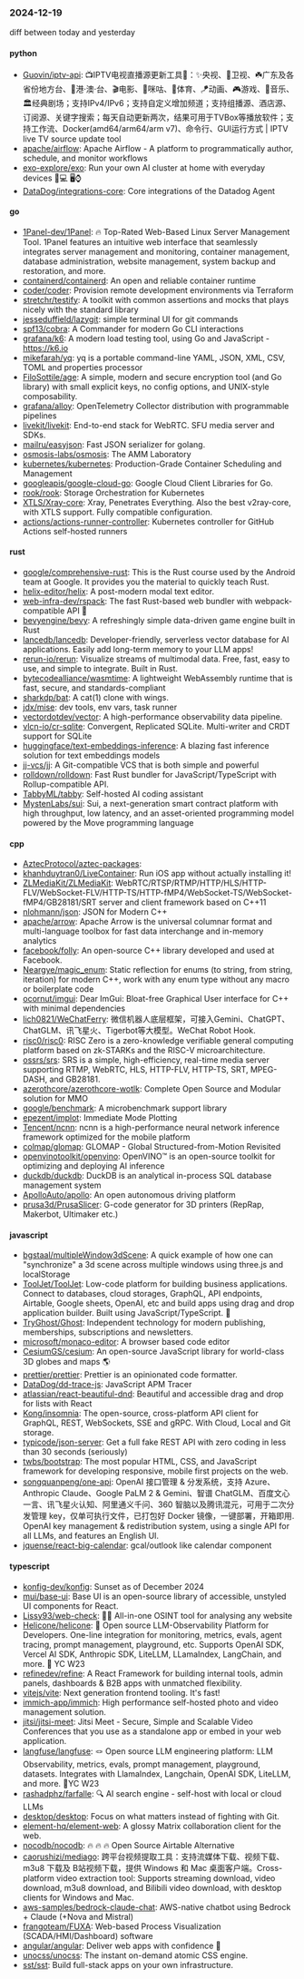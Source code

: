 ### 2024-12-19
diff between today and yesterday

#### python
* [Guovin/iptv-api](https://github.com/Guovin/iptv-api): 📺IPTV电视直播源更新工具🚀：✨央视、📡卫视、☘️广东及各省份地方台、🌊港·澳·台、🎬电影、🎥咪咕、🏀体育、🪁动画、🎮游戏、🎵音乐、🏛经典剧场；支持IPv4/IPv6；支持自定义增加频道；支持组播源、酒店源、订阅源、关键字搜索；每天自动更新两次，结果可用于TVBox等播放软件；支持工作流、Docker(amd64/arm64/arm v7)、命令行、GUI运行方式 | IPTV live TV source update tool
* [apache/airflow](https://github.com/apache/airflow): Apache Airflow - A platform to programmatically author, schedule, and monitor workflows
* [exo-explore/exo](https://github.com/exo-explore/exo): Run your own AI cluster at home with everyday devices 📱💻 🖥️⌚
* [DataDog/integrations-core](https://github.com/DataDog/integrations-core): Core integrations of the Datadog Agent

#### go
* [1Panel-dev/1Panel](https://github.com/1Panel-dev/1Panel): 🔥 Top-Rated Web-Based Linux Server Management Tool. 1Panel features an intuitive web interface that seamlessly integrates server management and monitoring, container management, database administration, website management, system backup and restoration, and more.
* [containerd/containerd](https://github.com/containerd/containerd): An open and reliable container runtime
* [coder/coder](https://github.com/coder/coder): Provision remote development environments via Terraform
* [stretchr/testify](https://github.com/stretchr/testify): A toolkit with common assertions and mocks that plays nicely with the standard library
* [jesseduffield/lazygit](https://github.com/jesseduffield/lazygit): simple terminal UI for git commands
* [spf13/cobra](https://github.com/spf13/cobra): A Commander for modern Go CLI interactions
* [grafana/k6](https://github.com/grafana/k6): A modern load testing tool, using Go and JavaScript - https://k6.io
* [mikefarah/yq](https://github.com/mikefarah/yq): yq is a portable command-line YAML, JSON, XML, CSV, TOML and properties processor
* [FiloSottile/age](https://github.com/FiloSottile/age): A simple, modern and secure encryption tool (and Go library) with small explicit keys, no config options, and UNIX-style composability.
* [grafana/alloy](https://github.com/grafana/alloy): OpenTelemetry Collector distribution with programmable pipelines
* [livekit/livekit](https://github.com/livekit/livekit): End-to-end stack for WebRTC. SFU media server and SDKs.
* [mailru/easyjson](https://github.com/mailru/easyjson): Fast JSON serializer for golang.
* [osmosis-labs/osmosis](https://github.com/osmosis-labs/osmosis): The AMM Laboratory
* [kubernetes/kubernetes](https://github.com/kubernetes/kubernetes): Production-Grade Container Scheduling and Management
* [googleapis/google-cloud-go](https://github.com/googleapis/google-cloud-go): Google Cloud Client Libraries for Go.
* [rook/rook](https://github.com/rook/rook): Storage Orchestration for Kubernetes
* [XTLS/Xray-core](https://github.com/XTLS/Xray-core): Xray, Penetrates Everything. Also the best v2ray-core, with XTLS support. Fully compatible configuration.
* [actions/actions-runner-controller](https://github.com/actions/actions-runner-controller): Kubernetes controller for GitHub Actions self-hosted runners

#### rust
* [google/comprehensive-rust](https://github.com/google/comprehensive-rust): This is the Rust course used by the Android team at Google. It provides you the material to quickly teach Rust.
* [helix-editor/helix](https://github.com/helix-editor/helix): A post-modern modal text editor.
* [web-infra-dev/rspack](https://github.com/web-infra-dev/rspack): The fast Rust-based web bundler with webpack-compatible API 🦀️
* [bevyengine/bevy](https://github.com/bevyengine/bevy): A refreshingly simple data-driven game engine built in Rust
* [lancedb/lancedb](https://github.com/lancedb/lancedb): Developer-friendly, serverless vector database for AI applications. Easily add long-term memory to your LLM apps!
* [rerun-io/rerun](https://github.com/rerun-io/rerun): Visualize streams of multimodal data. Free, fast, easy to use, and simple to integrate. Built in Rust.
* [bytecodealliance/wasmtime](https://github.com/bytecodealliance/wasmtime): A lightweight WebAssembly runtime that is fast, secure, and standards-compliant
* [sharkdp/bat](https://github.com/sharkdp/bat): A cat(1) clone with wings.
* [jdx/mise](https://github.com/jdx/mise): dev tools, env vars, task runner
* [vectordotdev/vector](https://github.com/vectordotdev/vector): A high-performance observability data pipeline.
* [vlcn-io/cr-sqlite](https://github.com/vlcn-io/cr-sqlite): Convergent, Replicated SQLite. Multi-writer and CRDT support for SQLite
* [huggingface/text-embeddings-inference](https://github.com/huggingface/text-embeddings-inference): A blazing fast inference solution for text embeddings models
* [jj-vcs/jj](https://github.com/jj-vcs/jj): A Git-compatible VCS that is both simple and powerful
* [rolldown/rolldown](https://github.com/rolldown/rolldown): Fast Rust bundler for JavaScript/TypeScript with Rollup-compatible API.
* [TabbyML/tabby](https://github.com/TabbyML/tabby): Self-hosted AI coding assistant
* [MystenLabs/sui](https://github.com/MystenLabs/sui): Sui, a next-generation smart contract platform with high throughput, low latency, and an asset-oriented programming model powered by the Move programming language

#### cpp
* [AztecProtocol/aztec-packages](https://github.com/AztecProtocol/aztec-packages): 
* [khanhduytran0/LiveContainer](https://github.com/khanhduytran0/LiveContainer): Run iOS app without actually installing it!
* [ZLMediaKit/ZLMediaKit](https://github.com/ZLMediaKit/ZLMediaKit): WebRTC/RTSP/RTMP/HTTP/HLS/HTTP-FLV/WebSocket-FLV/HTTP-TS/HTTP-fMP4/WebSocket-TS/WebSocket-fMP4/GB28181/SRT server and client framework based on C++11
* [nlohmann/json](https://github.com/nlohmann/json): JSON for Modern C++
* [apache/arrow](https://github.com/apache/arrow): Apache Arrow is the universal columnar format and multi-language toolbox for fast data interchange and in-memory analytics
* [facebook/folly](https://github.com/facebook/folly): An open-source C++ library developed and used at Facebook.
* [Neargye/magic_enum](https://github.com/Neargye/magic_enum): Static reflection for enums (to string, from string, iteration) for modern C++, work with any enum type without any macro or boilerplate code
* [ocornut/imgui](https://github.com/ocornut/imgui): Dear ImGui: Bloat-free Graphical User interface for C++ with minimal dependencies
* [lich0821/WeChatFerry](https://github.com/lich0821/WeChatFerry): 微信机器人底层框架，可接入Gemini、ChatGPT、ChatGLM、讯飞星火、Tigerbot等大模型。WeChat Robot Hook.
* [risc0/risc0](https://github.com/risc0/risc0): RISC Zero is a zero-knowledge verifiable general computing platform based on zk-STARKs and the RISC-V microarchitecture.
* [ossrs/srs](https://github.com/ossrs/srs): SRS is a simple, high-efficiency, real-time media server supporting RTMP, WebRTC, HLS, HTTP-FLV, HTTP-TS, SRT, MPEG-DASH, and GB28181.
* [azerothcore/azerothcore-wotlk](https://github.com/azerothcore/azerothcore-wotlk): Complete Open Source and Modular solution for MMO
* [google/benchmark](https://github.com/google/benchmark): A microbenchmark support library
* [epezent/implot](https://github.com/epezent/implot): Immediate Mode Plotting
* [Tencent/ncnn](https://github.com/Tencent/ncnn): ncnn is a high-performance neural network inference framework optimized for the mobile platform
* [colmap/glomap](https://github.com/colmap/glomap): GLOMAP - Global Structured-from-Motion Revisited
* [openvinotoolkit/openvino](https://github.com/openvinotoolkit/openvino): OpenVINO™ is an open-source toolkit for optimizing and deploying AI inference
* [duckdb/duckdb](https://github.com/duckdb/duckdb): DuckDB is an analytical in-process SQL database management system
* [ApolloAuto/apollo](https://github.com/ApolloAuto/apollo): An open autonomous driving platform
* [prusa3d/PrusaSlicer](https://github.com/prusa3d/PrusaSlicer): G-code generator for 3D printers (RepRap, Makerbot, Ultimaker etc.)

#### javascript
* [bgstaal/multipleWindow3dScene](https://github.com/bgstaal/multipleWindow3dScene): A quick example of how one can "synchronize" a 3d scene across multiple windows using three.js and localStorage
* [ToolJet/ToolJet](https://github.com/ToolJet/ToolJet): Low-code platform for building business applications. Connect to databases, cloud storages, GraphQL, API endpoints, Airtable, Google sheets, OpenAI, etc and build apps using drag and drop application builder. Built using JavaScript/TypeScript. 🚀
* [TryGhost/Ghost](https://github.com/TryGhost/Ghost): Independent technology for modern publishing, memberships, subscriptions and newsletters.
* [microsoft/monaco-editor](https://github.com/microsoft/monaco-editor): A browser based code editor
* [CesiumGS/cesium](https://github.com/CesiumGS/cesium): An open-source JavaScript library for world-class 3D globes and maps 🌎
* [prettier/prettier](https://github.com/prettier/prettier): Prettier is an opinionated code formatter.
* [DataDog/dd-trace-js](https://github.com/DataDog/dd-trace-js): JavaScript APM Tracer
* [atlassian/react-beautiful-dnd](https://github.com/atlassian/react-beautiful-dnd): Beautiful and accessible drag and drop for lists with React
* [Kong/insomnia](https://github.com/Kong/insomnia): The open-source, cross-platform API client for GraphQL, REST, WebSockets, SSE and gRPC. With Cloud, Local and Git storage.
* [typicode/json-server](https://github.com/typicode/json-server): Get a full fake REST API with zero coding in less than 30 seconds (seriously)
* [twbs/bootstrap](https://github.com/twbs/bootstrap): The most popular HTML, CSS, and JavaScript framework for developing responsive, mobile first projects on the web.
* [songquanpeng/one-api](https://github.com/songquanpeng/one-api): OpenAI 接口管理 & 分发系统，支持 Azure、Anthropic Claude、Google PaLM 2 & Gemini、智谱 ChatGLM、百度文心一言、讯飞星火认知、阿里通义千问、360 智脑以及腾讯混元，可用于二次分发管理 key，仅单可执行文件，已打包好 Docker 镜像，一键部署，开箱即用. OpenAI key management & redistribution system, using a single API for all LLMs, and features an English UI.
* [jquense/react-big-calendar](https://github.com/jquense/react-big-calendar): gcal/outlook like calendar component

#### typescript
* [konfig-dev/konfig](https://github.com/konfig-dev/konfig): Sunset as of December 2024
* [mui/base-ui](https://github.com/mui/base-ui): Base UI is an open-source library of accessible, unstyled UI components for React.
* [Lissy93/web-check](https://github.com/Lissy93/web-check): 🕵️‍♂️ All-in-one OSINT tool for analysing any website
* [Helicone/helicone](https://github.com/Helicone/helicone): 🧊 Open source LLM-Observability Platform for Developers. One-line integration for monitoring, metrics, evals, agent tracing, prompt management, playground, etc. Supports OpenAI SDK, Vercel AI SDK, Anthropic SDK, LiteLLM, LLamaIndex, LangChain, and more. 🍓 YC W23
* [refinedev/refine](https://github.com/refinedev/refine): A React Framework for building internal tools, admin panels, dashboards & B2B apps with unmatched flexibility.
* [vitejs/vite](https://github.com/vitejs/vite): Next generation frontend tooling. It's fast!
* [immich-app/immich](https://github.com/immich-app/immich): High performance self-hosted photo and video management solution.
* [jitsi/jitsi-meet](https://github.com/jitsi/jitsi-meet): Jitsi Meet - Secure, Simple and Scalable Video Conferences that you use as a standalone app or embed in your web application.
* [langfuse/langfuse](https://github.com/langfuse/langfuse): 🪢 Open source LLM engineering platform: LLM Observability, metrics, evals, prompt management, playground, datasets. Integrates with LlamaIndex, Langchain, OpenAI SDK, LiteLLM, and more. 🍊YC W23
* [rashadphz/farfalle](https://github.com/rashadphz/farfalle): 🔍 AI search engine - self-host with local or cloud LLMs
* [desktop/desktop](https://github.com/desktop/desktop): Focus on what matters instead of fighting with Git.
* [element-hq/element-web](https://github.com/element-hq/element-web): A glossy Matrix collaboration client for the web.
* [nocodb/nocodb](https://github.com/nocodb/nocodb): 🔥 🔥 🔥 Open Source Airtable Alternative
* [caorushizi/mediago](https://github.com/caorushizi/mediago): 跨平台视频提取工具：支持流媒体下载、视频下载、m3u8 下载及 B站视频下载，提供 Windows 和 Mac 桌面客户端。Cross-platform video extraction tool: Supports streaming download, video download, m3u8 download, and Bilibili video download, with desktop clients for Windows and Mac.
* [aws-samples/bedrock-claude-chat](https://github.com/aws-samples/bedrock-claude-chat): AWS-native chatbot using Bedrock + Claude (+Nova and Mistral)
* [frangoteam/FUXA](https://github.com/frangoteam/FUXA): Web-based Process Visualization (SCADA/HMI/Dashboard) software
* [angular/angular](https://github.com/angular/angular): Deliver web apps with confidence 🚀
* [unocss/unocss](https://github.com/unocss/unocss): The instant on-demand atomic CSS engine.
* [sst/sst](https://github.com/sst/sst): Build full-stack apps on your own infrastructure.

